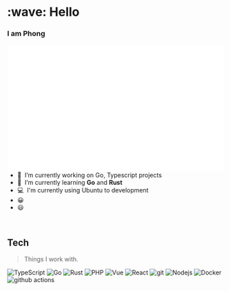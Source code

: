 <h1 align="left" id="tp-o-title">:wave: Hello</h1>
<h3 align="left">I am Phong</h3>

<!-- <p align="left">
  <a href="https://github.com/TP-O/TP-O">
    <img src="https://komarev.com/ghpvc/?username=TP-O" alt="page views" />
  </a>
  <a href="https://github.com/TP-O?tab=followers">
    <img alt="GitHub followers" src="https://img.shields.io/github/followers/TP-O?color=green&logo=github">
  </a>
</p> -->

<a href="#tp-o-title">
  <img src="https://raw.githubusercontent.com/TP-O/TP-O/output/generated/overview.svg" alt="tp-o" align="right">
</a>

- :office: &nbsp;I’m currently working on Go, Typescript projects
- :seedling: &nbsp;I’m currently learning **Go** and **Rust**
- :computer: &nbsp;I'm currently using Ubuntu to development
- :grinning:
- :smiley:

<br>

<h2 align="left" id="TP-O-tech">Tech</h2>

> Things I work with.

<p>
  <img alt="TypeScript" src="https://img.shields.io/badge/-TypeScript-007ACC?style=flat-square&logo=typescript&logoColor=white" />
  <img alt="Go" src="https://img.shields.io/badge/-Go-2DAED8?style=flat-square&logo=go&logoColor=white" />
  <img alt="Rust" src="https://img.shields.io/badge/-Rust-E43F21?style=flat-square&logo=rust&logoColor=white" />
  <img alt="PHP" src="https://img.shields.io/badge/-PHP-777CB5?style=flat-square&logo=php&logoColor=white" />
  <img alt="Vue" src="https://img.shields.io/badge/Vue.js-52BA85?style=flat-square&logo=vuedotjs&logoColor=white" />
  <img alt="React" src="https://img.shields.io/badge/-React-45b8d8?style=flat-square&logo=react&logoColor=white" />
  <img alt="git" src="https://img.shields.io/badge/-Git-F05032?style=flat-square&logo=git&logoColor=white" />
  <img alt="Nodejs" src="https://img.shields.io/badge/-Nodejs-78B362?style=flat-square&logo=Node.js&logoColor=white" />
  <img alt="Docker" src="https://img.shields.io/badge/-Docker-46a2f1?style=flat-square&logo=docker&logoColor=white" />
  <img alt="github actions" src="https://img.shields.io/badge/-Github_Actions-2D69E0?style=flat-square&logo=github-actions&logoColor=white" />
</p>
